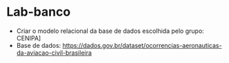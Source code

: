 # Lab-banco

- Criar o modelo relacional da base de dados escolhida pelo grupo: CENIPA]
- Base de dados: https://dados.gov.br/dataset/ocorrencias-aeronauticas-da-aviacao-civil-brasileira